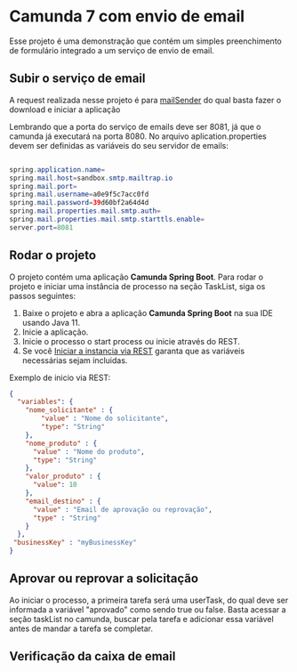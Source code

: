 # Camunda 7 com envio de email

Esse projeto é uma demonstração que contém um simples preenchimento de formulário integrado a um serviço de envio de email.  

## Subir o serviço de email

A request realizada nesse projeto é para [mailSender](https://github.com/EricLeaoF/mailsender-sb) do qual basta fazer o download e iniciar a aplicação

Lembrando que a porta do serviço de emails deve ser 8081, já que o camunda já executará na porta 8080. No arquivo aplication.properties devem ser definidas as variáveis do seu servidor de emails:

```Java

spring.application.name=
spring.mail.host=sandbox.smtp.mailtrap.io
spring.mail.port=
spring.mail.username=a0e9f5c7acc0fd
spring.mail.password=39d60bf2a64d4d
spring.mail.properties.mail.smtp.auth=
spring.mail.properties.mail.smtp.starttls.enable=
server.port=8081

```

## Rodar o projeto

O projeto contém uma aplicação **Camunda Spring Boot**. Para rodar o projeto e iniciar uma instância de processo na seção TaskList, siga os passos seguintes:

1. Baixe o projeto e abra a aplicação **Camunda Spring Boot** na sua IDE usando Java 11.
2. Inicie a aplicação.
3. Inicie o processo o start process ou inicie através do REST. 
4. Se você [Iniciar a instancia via REST](https://docs.camunda.org/manual/latest/reference/rest/process-definition/post-start-process-instance/) garanta que as variáveis necessárias sejam incluidas.

Exemplo de inicio via REST:

```Json
{
  "variables": {
    "nome_solicitante" : {
        "value" : "Nome do solicitante",
        "type": "String"
    },
    "nome_produto" : {
      "value" : "Nome do produto",
      "type": "String"
    },
    "valor_produto" : {
      "value": 10
    },
    "email_destino" : {
      "value" : "Email de aprovação ou reprovação",
      "type" : "String"
    }
  },
 "businessKey" : "myBusinessKey"
}

```
## Aprovar ou reprovar a solicitação

Ao iniciar o processo, a primeira tarefa será uma userTask, do qual deve ser informada a variável "aprovado" como sendo true ou false. Basta acessar a seção taskList no camunda, buscar pela tarefa e adicionar essa variável antes de mandar a tarefa se completar.

## Verificação da caixa de email


